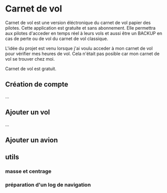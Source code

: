 # Carnet de vol

Carnet de vol est une version éléctronique du carnet de vol papier des pilotes. Cette application est gratuite et sans abonnement. 
Elle permettra aux pilotes d'acceder en temps réel à leurs vols et aussi être un BACKUP en cas de perte ou de vol du carnet de vol classique. 

L'idée du projet est venu lorsque j'ai voulu acceder à mon carnet de vol pour vérifier mes heures de vol. Cela n'était pas posible car mon carnet de vol se trouver chez moi. 

Carnet de vol est gratuit. 

## Création de compte
...

## Ajouter un vol
...

## Ajouter un avion

## utils

### masse et centrage

### préparation d'un log de navigation

